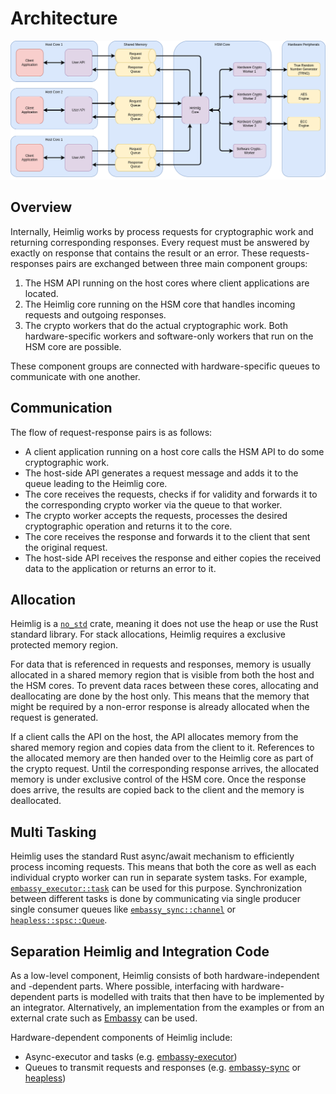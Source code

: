# Architecture

![Architecture](img/architecture.png)

## Overview

Internally, Heimlig works by process requests for cryptographic work and returning corresponding
responses. Every request must be answered by exactly on response that contains the result or an
error. These requests-responses pairs are exchanged between three main component groups:

1. The HSM API running on the host cores where client applications are located.
2. The Heimlig core running on the HSM core that handles incoming requests and outgoing responses.
3. The crypto workers that do the actual cryptographic work. Both hardware-specific workers and
   software-only workers that run on the HSM core are possible.

These component groups are connected with hardware-specific queues to communicate with one another.

## Communication

The flow of request-response pairs is as follows:

- A client application running on a host core calls the HSM API to do some cryptographic work.
- The host-side API generates a request message and adds it to the queue leading to the Heimlig
  core.
- The core receives the requests, checks if for validity and forwards it to the corresponding crypto
  worker via the queue to that worker.
- The crypto worker accepts the requests, processes the desired cryptographic operation and returns
  it to the core.
- The core receives the response and forwards it to the client that sent the original request.
- The host-side API receives the response and either copies the received data to the application or
  returns an error to it.

## Allocation

Heimlig is a [`no_std`](https://docs.rust-embedded.org/book/intro/no-std.html) crate, meaning it
does not use the heap or use the Rust standard library. For stack allocations, Heimlig requires a
exclusive protected memory region.

For data that is referenced in requests and responses, memory is usually allocated in a shared
memory region that is visible from both the host and the HSM cores. To prevent data races between
these cores, allocating and deallocating are done by the host only. This means that the memory that might be required by a non-error response is already allocated when the request is generated.

If a client calls the API on the host, the API allocates memory from the shared memory region and
copies data from the client to it. References to the allocated memory are then handed over to the
Heimlig core as part of the crypto request. Until the corresponding response arrives, the allocated
memory is under exclusive control of the HSM core. Once the response does arrive, the results are
copied back to the client and the memory is deallocated.

## Multi Tasking

Heimlig uses the standard Rust async/await mechanism to efficiently process incoming requests. This
means that both the core as well as each individual crypto worker can run in separate system tasks.
For example,
[`embassy_executor::task`](https://docs.embassy.dev/embassy-executor/git/cortex-m/attr.task.html)
can be used for this purpose. Synchronization between different tasks is done by communicating via
single producer single consumer queues like
[`embassy_sync::channel`](https://docs.embassy.dev/embassy-sync/git/default/channel/index.html) or
[`heapless::spsc::Queue`](https://docs.rs/heapless/latest/heapless/spsc/index.html).

## Separation Heimlig and Integration Code

As a low-level component, Heimlig consists of both hardware-independent and -dependent parts. Where
possible, interfacing with hardware-dependent parts is modelled with traits that then have to be
implemented by an integrator. Alternatively, an implementation from the examples or from an external
crate such as [Embassy](https://embassy.dev/) can be used.

Hardware-dependent components of Heimlig include:

- Async-executor and tasks (e.g.
  [embassy-executor](https://docs.embassy.dev/embassy-executor/git/cortex-m/index.html))
- Queues to transmit requests and responses (e.g.
  [embassy-sync](https://docs.embassy.dev/embassy-sync/git/default/index.html) or
  [heapless](https://docs.rs/heapless/latest/heapless/))
